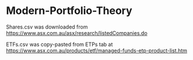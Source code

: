 # Modern-Portfolio-Theory

Shares.csv was downloaded from https://www.asx.com.au/asx/research/listedCompanies.do

ETFs.csv was copy-pasted from ETPs tab at https://www.asx.com.au/products/etf/managed-funds-etp-product-list.htm
